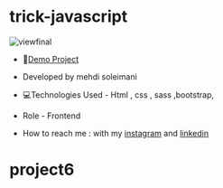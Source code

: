 # trick-javascript


![viewfinal](https://s6.uupload.ir/files/screenshot_(69)_9yha.png)

- 📌[Demo Project](https://mehdisoleimaniweb.github.io/trick-javascript/)

- Developed by mehdi soleimani

- 💻Technologies Used - Html , css , sass ,bootstrap,

- Role - Frontend

- How to reach me : with my [instagram](https://instagram.com/mehdi_soleimani_web?igshid=mzrlodbinwflza==) and [linkedin](https://www.linkedin.com/in/mehdi-soleimani-38597328b/)
# project6
